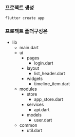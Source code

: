 ### 프로젝트 생성 
`flutter create app`

### 프로젝트 폴더구성은 
- lib
  - main.dart
  - ui
    - pages
      - login.dart
    - layout
      - list_header.dart
    - widgets
      - timeline_item.dart
  - modules
    - store
      - app_store.dart
    - services
      - api.dart
    - models
      - user.dart
  - common
    - util.dart


